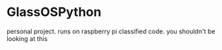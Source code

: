 # GlassOSPython
personal project. runs on raspberry pi
classified code. you shouldn't be looking at this
